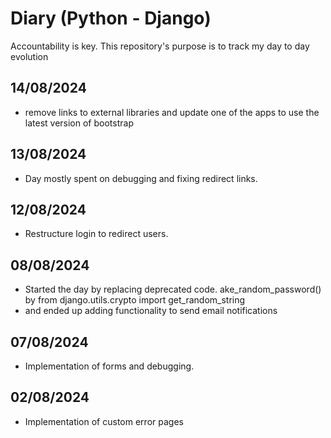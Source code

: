 # Diary (Python - Django)
Accountability is key. This repository's purpose is to track my day to day evolution

## 14/08/2024   

- remove links to external libraries and update one of the apps to use the latest version of bootstrap

## 13/08/2024   

- Day mostly spent on debugging and fixing redirect links.

## 12/08/2024   

- Restructure login to redirect users.

## 08/08/2024   

- Started the day by replacing deprecated code. ake_random_password() by from django.utils.crypto import get_random_string
- and ended up adding functionality to send email notifications 

## 07/08/2024   

- Implementation of forms and debugging.

## 02/08/2024  

- Implementation of custom error pages
